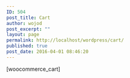 ```yaml
---
ID: 504
post_title: Cart
author: wojod
post_excerpt: ""
layout: page
permalink: http://localhost/wordpress/cart/
published: true
post_date: 2016-04-01 08:46:20
---
```

[woocommerce_cart]
